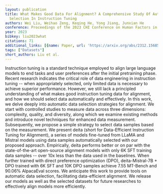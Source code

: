 ```yaml
---
layout: publication
title: What Makes Good Data For Alignment? A Comprehensive Study Of Automatic Data
  Selection In Instruction Tuning
authors: Wei Liu, Weihao Zeng, Keqing He, Yong Jiang, Junxian He
conference: Proceedings of the 2023 CHI Conference on Human Factors in Computing Systems
year: 2023
bibkey: liu2023what
citations: 71
additional_links: [{name: Paper, url: 'https://arxiv.org/abs/2312.15685'}]
tags: ["Datasets"]
short_authors: Liu et al.
---
```

Instruction tuning is a standard technique employed to align large language
models to end tasks and user preferences after the initial pretraining phase.
Recent research indicates the critical role of data engineering in instruction
tuning -- when appropriately selected, only limited data is necessary to
achieve superior performance. However, we still lack a principled understanding
of what makes good instruction tuning data for alignment, and how we should
select data automatically and effectively. In this work, we delve deeply into
automatic data selection strategies for alignment. We start with controlled
studies to measure data across three dimensions: complexity, quality, and
diversity, along which we examine existing methods and introduce novel
techniques for enhanced data measurement. Subsequently, we propose a simple
strategy to select data samples based on the measurement. We present deita
(short for Data-Efficient Instruction Tuning for Alignment), a series of models
fine-tuned from LLaMA and Mistral models using data samples automatically
selected with our proposed approach. Empirically, deita performs better or on
par with the state-of-the-art open-source alignment models with only 6K SFT
training data samples -- over 10x less than the data used in the baselines.
When further trained with direct preference optimization (DPO),
deita-Mistral-7B + DPO trained with 6K SFT and 10K DPO samples achieve 7.55
MT-Bench and 90.06% AlpacaEval scores. We anticipate this work to provide tools
on automatic data selection, facilitating data-efficient alignment. We release
our models as well as the selected datasets for future researches to
effectively align models more efficiently.